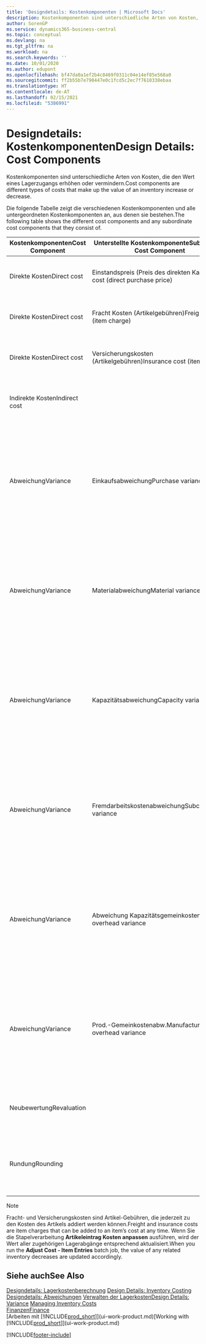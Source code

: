 ```yaml
---
title: 'Designdetails: Kostenkomponenten | Microsoft Docs'
description: Kostenkomponenten sind unterschiedliche Arten von Kosten, die den Wert eines Lagerzugangs erhöhen oder vermindern.
author: SorenGP
ms.service: dynamics365-business-central
ms.topic: conceptual
ms.devlang: na
ms.tgt_pltfrm: na
ms.workload: na
ms.search.keywords: ''
ms.date: 10/01/2020
ms.author: edupont
ms.openlocfilehash: bf47da0a1ef2b4c8469f0311c04e14ef85e568a0
ms.sourcegitcommit: ff2b55b7e790447e0c1fcd5c2ec7f7610338ebaa
ms.translationtype: HT
ms.contentlocale: de-AT
ms.lasthandoff: 02/15/2021
ms.locfileid: "5386991"
---
```

# <a name="design-details-cost-components"></a><span data-ttu-id="48307-103">Designdetails: Kostenkomponenten</span><span class="sxs-lookup"><span data-stu-id="48307-103">Design Details: Cost Components</span></span>
<span data-ttu-id="48307-104">Kostenkomponenten sind unterschiedliche Arten von Kosten, die den Wert eines Lagerzugangs erhöhen oder vermindern.</span><span class="sxs-lookup"><span data-stu-id="48307-104">Cost components are different types of costs that make up the value of an inventory increase or decrease.</span></span>  

 <span data-ttu-id="48307-105">Die folgende Tabelle zeigt die verschiedenen Kostenkomponenten und alle untergeordneten Kostenkomponenten an, aus denen sie bestehen.</span><span class="sxs-lookup"><span data-stu-id="48307-105">The following table shows the different cost components and any subordinate cost components that they consist of.</span></span>  

|<span data-ttu-id="48307-106">Kostenkomponenten</span><span class="sxs-lookup"><span data-stu-id="48307-106">Cost Component</span></span>|<span data-ttu-id="48307-107">Unterstellte Kostenkomponente</span><span class="sxs-lookup"><span data-stu-id="48307-107">Subordinate Cost Component</span></span>|<span data-ttu-id="48307-108">Description</span><span class="sxs-lookup"><span data-stu-id="48307-108">Description</span></span>|  
|--------------------|--------------------------------|---------------------------------------|  
|<span data-ttu-id="48307-109">Direkte Kosten</span><span class="sxs-lookup"><span data-stu-id="48307-109">Direct cost</span></span>|<span data-ttu-id="48307-110">Einstandspreis (Preis des direkten Kaufs)</span><span class="sxs-lookup"><span data-stu-id="48307-110">Unit cost (direct purchase price)</span></span>|<span data-ttu-id="48307-111">Kosten, die direkt auf das Kostenobjekt zurückzuführen sind.</span><span class="sxs-lookup"><span data-stu-id="48307-111">Cost that can be traced to a cost object.</span></span>|  
|<span data-ttu-id="48307-112">Direkte Kosten</span><span class="sxs-lookup"><span data-stu-id="48307-112">Direct cost</span></span>|<span data-ttu-id="48307-113">Fracht Kosten (Artikelgebühren)</span><span class="sxs-lookup"><span data-stu-id="48307-113">Freight cost (item charge)</span></span>|<span data-ttu-id="48307-114">Kosten, die direkt auf das Kostenobjekt zurückzuführen sind.</span><span class="sxs-lookup"><span data-stu-id="48307-114">Cost that can be traced to a cost object.</span></span>|  
|<span data-ttu-id="48307-115">Direkte Kosten</span><span class="sxs-lookup"><span data-stu-id="48307-115">Direct cost</span></span>|<span data-ttu-id="48307-116">Versicherungskosten (Artikelgebühren)</span><span class="sxs-lookup"><span data-stu-id="48307-116">Insurance cost (item charge)</span></span>|<span data-ttu-id="48307-117">Kosten, die direkt auf das Kostenobjekt zurückzuführen sind.</span><span class="sxs-lookup"><span data-stu-id="48307-117">Cost that can be traced to a cost object.</span></span>|  
|<span data-ttu-id="48307-118">Indirekte Kosten</span><span class="sxs-lookup"><span data-stu-id="48307-118">Indirect cost</span></span>||<span data-ttu-id="48307-119">Kosten, die nicht auf ein Kostenobjekt zurückzuführen sind.</span><span class="sxs-lookup"><span data-stu-id="48307-119">Cost that cannot be traced to a cost object.</span></span>|  
|<span data-ttu-id="48307-120">Abweichung</span><span class="sxs-lookup"><span data-stu-id="48307-120">Variance</span></span>|<span data-ttu-id="48307-121">Einkaufsabweichung</span><span class="sxs-lookup"><span data-stu-id="48307-121">Purchase variance</span></span>|<span data-ttu-id="48307-122">Der Unterschied zwischen tatsächlichen Kosten und dem Einstandspreis (fest), der nur für Artikel mit der Lagerabgangsmethode **Standard** gebucht wird.</span><span class="sxs-lookup"><span data-stu-id="48307-122">The difference between actual and standard costs, which is only posted for items using the **Standard** costing method.</span></span>|  
|<span data-ttu-id="48307-123">Abweichung</span><span class="sxs-lookup"><span data-stu-id="48307-123">Variance</span></span>|<span data-ttu-id="48307-124">Materialabweichung</span><span class="sxs-lookup"><span data-stu-id="48307-124">Material variance</span></span>|<span data-ttu-id="48307-125">Der Unterschied zwischen tatsächlichen Kosten und dem Einstandspreis (fest), der nur für Artikel mit der Lagerabgangsmethode **Standard** gebucht wird.</span><span class="sxs-lookup"><span data-stu-id="48307-125">The difference between actual and standard costs, which is only posted for items using the **Standard** costing method.</span></span>|  
|<span data-ttu-id="48307-126">Abweichung</span><span class="sxs-lookup"><span data-stu-id="48307-126">Variance</span></span>|<span data-ttu-id="48307-127">Kapazitätsabweichung</span><span class="sxs-lookup"><span data-stu-id="48307-127">Capacity variance</span></span>|<span data-ttu-id="48307-128">Der Unterschied zwischen tatsächlichen Kosten und dem Einstandspreis (fest), der nur für Artikel mit der Lagerabgangsmethode **Standard** gebucht wird.</span><span class="sxs-lookup"><span data-stu-id="48307-128">The difference between actual and standard costs, which is only posted for items using the **Standard** costing method.</span></span>|  
|<span data-ttu-id="48307-129">Abweichung</span><span class="sxs-lookup"><span data-stu-id="48307-129">Variance</span></span>|<span data-ttu-id="48307-130">Fremdarbeitskostenabweichung</span><span class="sxs-lookup"><span data-stu-id="48307-130">Subcontracted variance</span></span>|<span data-ttu-id="48307-131">Der Unterschied zwischen tatsächlichen Kosten und dem Einstandspreis (fest), der nur für Artikel mit der Lagerabgangsmethode **Standard** gebucht wird.</span><span class="sxs-lookup"><span data-stu-id="48307-131">The difference between actual and standard costs, which is only posted for items using the **Standard** costing method.</span></span>|  
|<span data-ttu-id="48307-132">Abweichung</span><span class="sxs-lookup"><span data-stu-id="48307-132">Variance</span></span>|<span data-ttu-id="48307-133">Abweichung Kapazitätsgemeinkosten</span><span class="sxs-lookup"><span data-stu-id="48307-133">Capacity overhead variance</span></span>|<span data-ttu-id="48307-134">Der Unterschied zwischen tatsächlichen Kosten und dem Einstandspreis (fest), der nur für Artikel mit der Lagerabgangsmethode **Standard** gebucht wird.</span><span class="sxs-lookup"><span data-stu-id="48307-134">The difference between actual and standard costs, which is only posted for items using the **Standard** costing method.</span></span>|  
|<span data-ttu-id="48307-135">Abweichung</span><span class="sxs-lookup"><span data-stu-id="48307-135">Variance</span></span>|<span data-ttu-id="48307-136">Prod.-Gemeinkostenabw.</span><span class="sxs-lookup"><span data-stu-id="48307-136">Manufacturing overhead variance</span></span>|<span data-ttu-id="48307-137">Der Unterschied zwischen tatsächlichen Kosten und dem Einstandspreis (fest), der nur für Artikel mit der Lagerabgangsmethode **Standard** gebucht wird.</span><span class="sxs-lookup"><span data-stu-id="48307-137">The difference between actual and standard costs, which is only posted for items using the **Standard** costing method.</span></span>|  
|<span data-ttu-id="48307-138">Neubewertung</span><span class="sxs-lookup"><span data-stu-id="48307-138">Revaluation</span></span>||<span data-ttu-id="48307-139">Eine Auf- oder Abwertung des aktuellen Lagerwerts.</span><span class="sxs-lookup"><span data-stu-id="48307-139">A depreciation or appreciation of the current inventory value.</span></span>|  
|<span data-ttu-id="48307-140">Rundung</span><span class="sxs-lookup"><span data-stu-id="48307-140">Rounding</span></span>||<span data-ttu-id="48307-141">Restbeträge, die durch die Berechnung von Bestandsminderungen entstehen.</span><span class="sxs-lookup"><span data-stu-id="48307-141">Residuals caused by the way in which valuation of inventory decreases are calculated.</span></span>|  

> [!NOTE]  
>  <span data-ttu-id="48307-142">Fracht- und Versicherungskosten sind Artikel-Gebühren, die jederzeit zu den Kosten des Artikels addiert werden können.</span><span class="sxs-lookup"><span data-stu-id="48307-142">Freight and insurance costs are item charges that can be added to an item’s cost at any time.</span></span> <span data-ttu-id="48307-143">Wenn Sie die Stapelverarbeitung **Artikeleintrag Kosten anpassen** ausführen, wird der Wert aller zugehörigen Lagerabgänge entsprechend aktualisiert.</span><span class="sxs-lookup"><span data-stu-id="48307-143">When you run the **Adjust Cost - Item Entries** batch job, the value of any related inventory decreases are updated accordingly.</span></span>  

## <a name="see-also"></a><span data-ttu-id="48307-144">Siehe auch</span><span class="sxs-lookup"><span data-stu-id="48307-144">See Also</span></span>  
 <span data-ttu-id="48307-145">[Designdetails: Lagerkostenberechnung](design-details-inventory-costing.md) </span><span class="sxs-lookup"><span data-stu-id="48307-145">[Design Details: Inventory Costing](design-details-inventory-costing.md) </span></span>  
 <span data-ttu-id="48307-146">[Designdetails: Abweichungen](design-details-variance.md) [Verwalten der Lagerkosten](finance-manage-inventory-costs.md)</span><span class="sxs-lookup"><span data-stu-id="48307-146">[Design Details: Variance](design-details-variance.md) [Managing Inventory Costs](finance-manage-inventory-costs.md)</span></span>  
 [<span data-ttu-id="48307-147">Finanzen</span><span class="sxs-lookup"><span data-stu-id="48307-147">Finance</span></span>](finance.md)  
 <span data-ttu-id="48307-148">[Arbeiten mit [!INCLUDE[prod_short](includes/prod_short.md)]](ui-work-product.md)</span><span class="sxs-lookup"><span data-stu-id="48307-148">[Working with [!INCLUDE[prod_short](includes/prod_short.md)]](ui-work-product.md)</span></span>  


[!INCLUDE[footer-include](includes/footer-banner.md)]